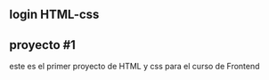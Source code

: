 ## login HTML-css
<h2>proyecto #1</h2>
<p>
este es el primer proyecto de HTML y css para el curso de Frontend</p>